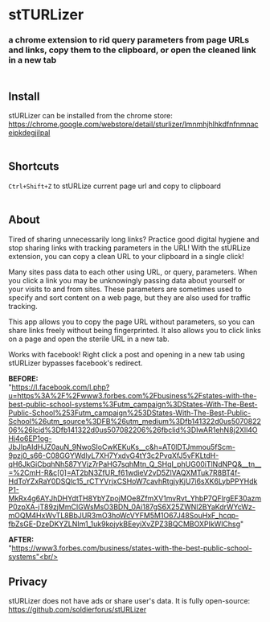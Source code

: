 # stTURLizer
### a chrome extension to rid query parameters from page URLs and links, copy them to the clipboard, or open the cleaned link in a new tab<br/><br/>


## Install
stURLizer can be installed from the chrome store: https://chrome.google.com/webstore/detail/sturlizer/lmnmhjhlhkdfnfnmnaceipkdegjilpal<br/><br/>



## Shortcuts
`Ctrl+Shift+Z` to stURLize current page url and copy to clipboard<br/><br/>



## About
Tired of sharing unnecessarily long links?  Practice good digital hygiene and stop sharing links with tracking parameters in the URL!   With the stURLize extension, you can copy a clean URL to your clipboard in a single click!

Many sites pass data to each other using URL, or query, parameters.  When you click a link you may be unknowingly passing data about yourself or your visits to and from sites.  These parameters are sometimes used to specify and sort content on a web page, but they are also used for traffic tracking.

This app allows you to copy the page URL without parameters, so you can share links freely without being fingerprinted.  It also allows you to click links on a page and open the sterile URL in a new tab.  

Works with facebook!  Right click a post and opening in a new tab using stURLizer bypasses facebook's redirect.

**BEFORE:**<br/>
"https://l.facebook.com/l.php?u=https%3A%2F%2Fwww3.forbes.com%2Fbusiness%2Fstates-with-the-best-public-school-systems%3Futm_campaign%3DStates-With-The-Best-Public-School%253Futm_campaign%253DStates-With-The-Best-Public-School%26utm_source%3DFB%26utm_medium%3Dfb141322d0us507082206%26lcid%3Dfb141322d0us507082206%26fbclid%3DIwAR1ehN8j2Xll4OHj4o6EP1og-JbJlpAIdHJZ0auN_9NwoSIoCwKEKuKs__c&h=AT0lDTJmmou5fScm-9pzj0_s66-C08GGYWdlyL7XH7YxdvG4tY3c2PvqXfJ5vFKLtdH-qH6JkGiCbqhNh587YVjz7rPaHG7sqhMtn_Q_SHqI_phUG00iTlNdNPQ&__tn__=%2CmH-R&c[0]=AT2bN3ZfUR_f61wdieV2vD5ZlVAQXMTuk7R8BT4f-HdToYZxRaY0DSQlc15_rCTYVrjxCSHoW7cavhRtgjyKjU7i6sXK6LybPPYHdkP1-MkRx4g6AYJhDHYdtTH8YbYZpojMOe8ZfmXV1mvRvt_YhbP7QFlrgEF30azmP0zpXA-jT89zjMmCIGWsMsO3BDN_0Ai187gS6X25ZWNl2BYaKdrWYcWz-mOQM4HxWvTL8BbJUR3mO3hoWcVYFM5M1O67J48SouHxF_hcqp-fbZsGE-DzeDKYZLNIm1_1uk9kojykBEeyiXvZPZ3BQCMBOXPIkWlChsg"


**AFTER:**<br/>
  "https://www3.forbes.com/business/states-with-the-best-public-school-systems"<br/><br/>


## Privacy
stURLizer does not have ads or share user's data. It is fully open-source: https://github.com/soldierforus/stURLizer